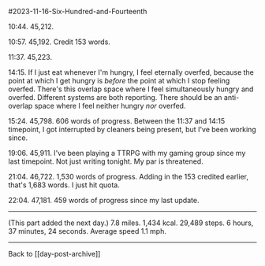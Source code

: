 #2023-11-16-Six-Hundred-and-Fourteenth

10:44.  45,212.

10:57.  45,192.  Credit 153 words.

11:37.  45,223.

14:15.  If I just eat whenever I'm hungry, I feel eternally overfed, because the point at which I get hungry is *before* the point at which I stop feeling overfed.  There's this overlap space where I feel simultaneously hungry and overfed.  Different systems are both reporting.  There should be an anti-overlap space where I feel neither hungry *nor* overfed.

15:24.  45,798.  606 words of progress.  Between the 11:37 and 14:15 timepoint, I got interrupted by cleaners being present, but I've been working since.

19:06.  45,911.  I've been playing a TTRPG with my gaming group since my last timepoint.  Not just writing tonight.  My par is threatened.

21:04.  46,722.  1,530 words of progress.  Adding in the 153 credited earlier, that's 1,683 words.  I just hit quota.

22:04.  47,181.  459 words of progress since my last update.

---
(This part added the next day.)  7.8 miles.  1,434 kcal.  29,489 steps.  6 hours, 37 minutes, 24 seconds.  Average speed 1.1 mph.

---
Back to [[day-post-archive]]